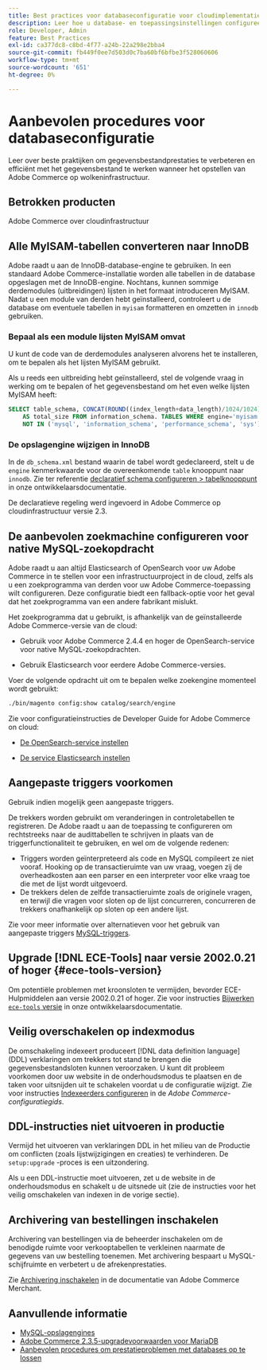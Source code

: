```yaml
---
title: Best practices voor databaseconfiguratie voor cloudimplementatie
description: Leer hoe u database- en toepassingsinstellingen configureert om de prestaties te verbeteren bij de implementatie van Adobe Commerce op cloudinfrastructuur.
role: Developer, Admin
feature: Best Practices
exl-id: ca377dc8-c8bd-4f77-a24b-22a298e2bba4
source-git-commit: fb449f0ee7d503d0c7ba60bf6bfbe3f528060606
workflow-type: tm+mt
source-wordcount: '651'
ht-degree: 0%

---
```


# Aanbevolen procedures voor databaseconfiguratie

Leer over beste praktijken om gegevensbestandprestaties te verbeteren en efficiënt met het gegevensbestand te werken wanneer het opstellen van Adobe Commerce op wolkeninfrastructuur.

## Betrokken producten

Adobe Commerce over cloudinfrastructuur

## Alle MyISAM-tabellen converteren naar InnoDB

Adobe raadt u aan de InnoDB-database-engine te gebruiken. In een standaard Adobe Commerce-installatie worden alle tabellen in de database opgeslagen met de InnoDB-engine. Nochtans, kunnen sommige derdemodules (uitbreidingen) lijsten in het formaat introduceren MyISAM. Nadat u een module van derden hebt geïnstalleerd, controleert u de database om eventuele tabellen in `myisam` formatteren en omzetten in `innodb` gebruiken.

### Bepaal als een module lijsten MyISAM omvat

U kunt de code van de derdemodules analyseren alvorens het te installeren, om te bepalen als het lijsten MyISAM gebruikt.

Als u reeds een uitbreiding hebt geïnstalleerd, stel de volgende vraag in werking om te bepalen of het gegevensbestand om het even welke lijsten MyISAM heeft:

```sql
SELECT table_schema, CONCAT(ROUND((index_length+data_length)/1024/1024),'MB')
    AS total_size FROM information_schema. TABLES WHERE engine='myisam' AND table_schema
    NOT IN ('mysql', 'information_schema', 'performance_schema', 'sys');
```

### De opslagengine wijzigen in InnoDB

In de `db_schema.xml` bestand waarin de tabel wordt gedeclareerd, stelt u de `engine` kenmerkwaarde voor de overeenkomende `table` knooppunt naar `innodb`. Zie ter referentie [declaratief schema configureren > tabelknooppunt](https://developer.adobe.com/commerce/php/development/components/declarative-schema/configuration/) in onze ontwikkelaarsdocumentatie.

De declaratieve regeling werd ingevoerd in Adobe Commerce op cloudinfrastructuur versie 2.3.

## De aanbevolen zoekmachine configureren voor native MySQL-zoekopdracht

Adobe raadt u aan altijd Elasticsearch of OpenSearch voor uw Adobe Commerce in te stellen voor een infrastructuurproject in de cloud, zelfs als u een zoekprogramma van derden voor uw Adobe Commerce-toepassing wilt configureren. Deze configuratie biedt een fallback-optie voor het geval dat het zoekprogramma van een andere fabrikant mislukt.

Het zoekprogramma dat u gebruikt, is afhankelijk van de geïnstalleerde Adobe Commerce-versie van de cloud:

- Gebruik voor Adobe Commerce 2.4.4 en hoger de OpenSearch-service voor native MySQL-zoekopdrachten.

- Gebruik Elasticsearch voor eerdere Adobe Commerce-versies.

Voer de volgende opdracht uit om te bepalen welke zoekengine momenteel wordt gebruikt:

```bash
./bin/magento config:show catalog/search/engine
```

Zie voor configuratieinstructies de Developer Guide for Adobe Commerce on cloud:

- [De OpenSearch-service instellen](https://devdocs.magento.com/cloud/project/services-opensearch.html)

- [De service Elasticsearch instellen](https://devdocs.magento.com/cloud/project/services-elastic.html)

## Aangepaste triggers voorkomen

Gebruik indien mogelijk geen aangepaste triggers.

De trekkers worden gebruikt om veranderingen in controletabellen te registreren. De Adobe raadt u aan de toepassing te configureren om rechtstreeks naar de audittabellen te schrijven in plaats van de triggerfunctionaliteit te gebruiken, en wel om de volgende redenen:

- Triggers worden geïnterpreteerd als code en MySQL compileert ze niet vooraf. Hooking op de transactieruimte van uw vraag, voegen zij de overheadkosten aan een parser en een interpreter voor elke vraag toe die met de lijst wordt uitgevoerd.
- De trekkers delen de zelfde transactieruimte zoals de originele vragen, en terwijl die vragen voor sloten op de lijst concurreren, concurreren de trekkers onafhankelijk op sloten op een andere lijst.

Zie voor meer informatie over alternatieven voor het gebruik van aangepaste triggers [MySQL-triggers](mysql-configuration.md#triggers).

## Upgrade [!DNL ECE-Tools] naar versie 2002.0.21 of hoger {#ece-tools-version}

Om potentiële problemen met kroonsloten te vermijden, bevorder ECE-Hulpmiddelen aan versie 2002.0.21 of hoger. Zie voor instructies [Bijwerken `ece-tools` versie](https://devdocs.magento.com/cloud/project/ece-tools-update.html) in onze ontwikkelaarsdocumentatie.

## Veilig overschakelen op indexmodus

<!--This best practice might belong in the Maintenance phase. Database lock prevention might be consolidated under a single heading-->

De omschakeling indexeert produceert [!DNL data definition language] (DDL) verklaringen om trekkers tot stand te brengen die gegevensbestandsloten kunnen veroorzaken. U kunt dit probleem voorkomen door uw website in de onderhoudsmodus te plaatsen en de taken voor uitsnijden uit te schakelen voordat u de configuratie wijzigt.
Zie voor instructies [Indexeerders configureren](https://experienceleague.adobe.com/docs/commerce-operations/configuration-guide/cli/manage-indexers.html#configure-indexers-1) in de *Adobe Commerce-configuratiegids*.

## DDL-instructies niet uitvoeren in productie

Vermijd het uitvoeren van verklaringen DDL in het milieu van de Productie om conflicten (zoals lijstwijzigingen en creaties) te verhinderen. De `setup:upgrade` -proces is een uitzondering.

Als u een DDL-instructie moet uitvoeren, zet u de website in de onderhoudsmodus en schakelt u de uitsnede uit (zie de instructies voor het veilig omschakelen van indexen in de vorige sectie).

## Archivering van bestellingen inschakelen

Archivering van bestellingen via de beheerder inschakelen om de benodigde ruimte voor verkooptabellen te verkleinen naarmate de gegevens van uw bestelling toenemen. Met archivering bespaart u MySQL-schijfruimte en verbetert u de afrekenprestaties.

Zie [Archivering inschakelen](https://experienceleague.adobe.com/docs/commerce-admin/stores-sales/order-management/orders/order-archive.html) in de documentatie van Adobe Commerce Merchant.

## Aanvullende informatie

- [MySQL-opslagengines](https://dev.mysql.com/doc/refman/8.0/en/storage-engines.html)
- [Adobe Commerce 2.3.5-upgradevoorwaarden voor MariaDB](../maintenance/mariadb-upgrade.md)
- [Aanbevolen procedures om prestatieproblemen met databases op te lossen](../maintenance/resolve-database-performance-issues.md)
